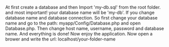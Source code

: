 At first create a database and then Import 'my-db.sql' from the root folder. and most important! your database name will be 'my-db'.
If you change database name and database connection. So first change your database name and go to the path: myapp/Config/Database.php and open Database.php. Then change host name, username, password and database name. 
And everything is done! Now enjoy the application.
Now open a brower and write the url: localhost/your-folder-name
